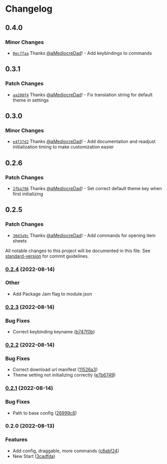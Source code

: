 # Changelog

## 0.4.0

### Minor Changes

- [`0ec7faa`](https://github.com/aMediocreDad/fcp/commit/0ec7faab2e8eeb6e406a2ad0ecf3e2c7bc4dfb1f) Thanks [@aMediocreDad](https://github.com/aMediocreDad)! - Add keybindings to commands

## 0.3.1

### Patch Changes

- [`aa200f4`](https://github.com/aMediocreDad/fcp/commit/aa200f45ac1e66029922597fca5c51ff29905bdc) Thanks [@aMediocreDad](https://github.com/aMediocreDad)! - Fix translation string for default theme in settings

## 0.3.0

### Minor Changes

- [`e4f37d2`](https://github.com/aMediocreDad/fcp/commit/e4f37d2e482f5dfee01f9cf12a5f2578c33dbe34) Thanks [@aMediocreDad](https://github.com/aMediocreDad)! - Add documentation and readjust initialization timing to make customization easier

## 0.2.6

### Patch Changes

- [`2fba796`](https://github.com/aMediocreDad/fcp/commit/2fba796afcca422b957ff1d41fcdf8262c335ab2) Thanks [@aMediocreDad](https://github.com/aMediocreDad)! - Set correct default theme key when first initializing

## 0.2.5

### Patch Changes

- [`30d3a9c`](https://github.com/aMediocreDad/fcp/commit/30d3a9c1a34f897446450ae03f2018fedf69d57f) Thanks [@aMediocreDad](https://github.com/aMediocreDad)! - Add commands for opening item sheets

All notable changes to this project will be documented in this file. See [standard-version](https://github.com/conventional-changelog/standard-version) for commit guidelines.

### [0.2.4](https://github.com/aMediocreDad/fcp/compare/v0.2.3...v0.2.4) (2022-08-14)

### Other

- Add Package Jam flag to module.json

### [0.2.3](https://github.com/aMediocreDad/fcp/compare/v0.2.2...v0.2.3) (2022-08-14)

### Bug Fixes

- Correct keybinding keyname ([b747f0b](https://github.com/aMediocreDad/fcp/commit/b747f0ba0d86b49cfa56b95fbcd2c2b5dfb7d08c))

### [0.2.2](https://github.com/aMediocreDad/fcp/compare/v0.2.1...v0.2.2) (2022-08-14)

### Bug Fixes

- Correct download url manifest ([11526a3](https://github.com/aMediocreDad/fcp/commit/11526a3eba32f051ef9290740e2a6b15bf3640e0))
- Theme setting not initializing correctly ([e7b6749](https://github.com/aMediocreDad/fcp/commit/e7b67490f772784808c7cde722d18331915fbb0e))

### [0.2.1](https://github.com/aMediocreDad/fcp/compare/v0.2.0...v0.2.1) (2022-08-14)

### Bug Fixes

- Path to base config ([26999c8](https://github.com/aMediocreDad/fcp/commit/26999c87cf0e6e3f409897df4a95869b5874da29))

### 0.2.0 (2022-08-13)

### Features

- Add config, draggable, more commands ([c8abf24](https://github.com/aMediocreDad/fcp/commit/c8abf24ea833dad71cb25b965f5c105bd201381c))
- New Start ([3cadfda](https://github.com/aMediocreDad/fcp/commit/3cadfda756984d67961947d7ff8c3bdcb9942cc5))
